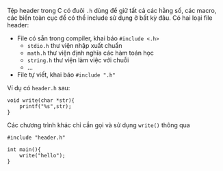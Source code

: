 Tệp header trong C có đuôi `.h` dùng để giữ tất cả các hằng số, các macro, các biến toàn cục để có thể include sử dụng ở bất kỳ đâu.
Có hai loại file header:
- File có sẵn trong compiler, khai báo `#include <.h>`
  - `stdio.h` thư viện nhập xuất chuẩn
  - `math.h` thư viện định nghĩa các hàm toán học
  - `string.h` thư viện làm việc với chuỗi
  - ...
- File tự viết, khai báo `#include ".h"`


Ví dụ có `header.h` sau:

    void write(char *str){
        printf("%s",str);
    }
    
Các chương trình khác chỉ cần gọi và sử dụng `write()` thông qua

    #include "header.h"

    int main(){
        write("hello");
    }

